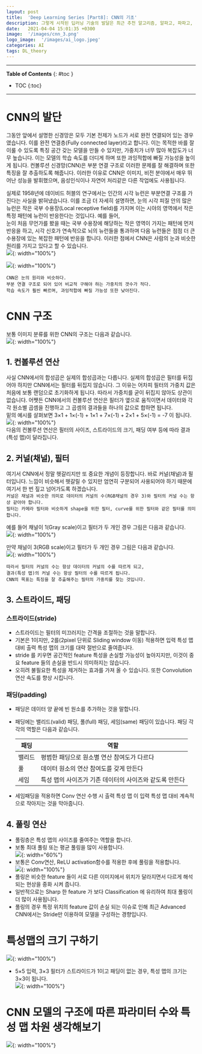 ```yaml
---
layout: post
title:  'Deep Learning Series [Part8]: CNN의 기초'
description: 그렇게 시작된 딥러닝 기술의 발달은 최근 추천 알고리즘, 알파고, 파파고, 자율 주행 등 많은 분야에서 엄청난 변화를 가져오고 있습니다.
date:   2021-04-04 15:01:35 +0300
image:  '/images/cnn_3.png'
logo_image:  '/images/ai_logo.jpeg'
categories: AI
tags: DL_theory
---
```

---

**Table of Contents**
{: #toc }
*  TOC
{:toc}

---

# CNN의 발단  
그동안 앞에서 설명한 신경망은 모두 기본 전제가 노드가 서로 완전 연결되어 있는 경우였습니다. 이를 완전 연결층(Fully connected layer)라고 합니다. 이는 목적한 바를 잘 이룰 수 있도록 특징 공간 갖는 모델을 만들 수 있지만, 가중치가 너무 많아 복잡도가 너무 높습니다. 이는 모델의 학습 속도를 더디게 하며 또한 과잉적합에 빠질 가능성을 높이게 됩니다. 컨볼루션 신경망(CNN)은 부분 연결 구조로 이러한 문제를 잘 해결하며 또한 특징을 잘 추출하도록 해줍니다. 이러한 이유로 CNN은 이미지, 비전 분야에서 매우 뛰어난 성능을 발휘했으며, 음성인식이나 자연어 처리같은 다른 작업에도 사용됩니다.  

실제로 1958년에 데이비드 허블의 연구에서는 인간의 시각 뉴런은 부분연결 구조를 가진다는 사실을 밝혀냈습니다. 이를 조금 더 자세히 설명하면, 눈의 시각 피질 안의 많은 뉴런은 작은 국부 수용장(Local receptive field)를 가지며 이는 시야의 영역에서 작은 특정 패턴에 뉴런이 반응한다는 것입니다. 예를 들어,  
눈이 처음 무언가를 봤을 때는 국부 수용장에 해당하는 작은 영역이 가지는 패턴에 먼저 반응을 하고, 시각 신호가 연속적으로 뇌의 뉴런들을 통과하며 다음 뉴런들은 점점 더 큰 수용장에 있는 복잡한 패턴에 반응을 합니다. 이러한 점에서 CNN은 사람의 눈과 비슷한 원리를 가지고 있다고 할 수 있습니다.  
![](/images/cnn_1.png){: width="100%"}  

![](/images/cnn_2.png){: width="100%"}  

`CNN은 눈의 원리와 비슷하다.`  
`부분 연결 구조로 되어 있어 비교적 구해야 하는 가중치의 갯수가 적다.`  
`학습 속도가 훨씬 빠르며, 과잉적합에 빠질 가능성 또한 낮아진다.`  

# CNN 구조  
보통 이미지 분류를 위한 CNN의 구조는 다음과 같습니다.  
![](/images/cnn_3.png){: width="100%"}  

## 1. 컨볼루션 연산  
사실 CNN에서의 합성곱은 실제의 합성곱과는 다릅니다. 실제의 합성곱은 필터를 뒤집어야 하지만 CNN에서는 필터를 뒤집지 않습니다. 그 이유는 어차피 필터의 가중치 값은 처음에 보통 랜덤으로 초기화하게 됩니다. 따라서 가중치를 굳이 뒤집지 않아도 상관이 없습니다. 어쨋든 CNN에서의 컨볼루션 연산은 필터가 옆으로 움직이면서 데이터와 각각 원소별 곱셈을 진행하고 그 곱셈의 결과들을 하나의 값으로 합하면 됩니다.  
밑의 예시를 살펴보면 3×1 + 1×(-1) + 1×1 + 7×(-1) + 2×1 + 5×(-1) = -7 이 됩니다.  
![](/images/cnn_4.png){: width="100%"}  
다음의 컨볼루션 연산은 필터의 사이즈, 스트라이드의 크기, 패딩 여부 등에 따라 결과(특성 맵)이 달라집니다.

## 2. 커널(채널), 필터  
여기서 CNN에서 정말 헷갈리지만 또 중요한 개념이 등장합니다. 바로 커널(채널)과 필터입니다. 느낌이 비슷해서 헷갈릴 수 있지만 엄연히 구분되어 사용되어야 하기 때문에 여기서 한 번 짚고 넘어가도록 하겠습니다.  
`커널은 채널과 비슷한 의미로 데이터의 커널의 수(RGB채널의 경우 3)와 필터의 커널 수는 항상 같아야 합니다.`  
`필터는 카메라 필터와 비슷하게 shape을 위한 필터, curve를 위한 필터와 같은 필터를 의미합니다.`  

예를 들어 채널이 1(Gray scale)이고 필터가 두 개인 경우 그림은 다음과 같습니다.  
![](/images/cnn_5.png){: width="100%"}  

만약 채널이 3(RGB scale)이고 필터가 두 개인 경우 그림은 다음과 같습니다.  
![](/images/cnn_6.png){: width="100%"}  

`따라서 필터의 커널의 수는 항상 데이터의 커널의 수를 따르게 되고,`  
`결과(특성 맵)의 커널 수는 항상 필터의 수를 따르게 됩니다.`  
`CNN의 목표는 특징을 잘 추출해주는 필터의 가중치를 찾는 것입니다.`  

## 3. 스트라이드, 패딩 

### 스트라이드(stride)  
* 스트라이드는 필터의 미끄러지는 간격을 조절하는 것을 말합니다.  
* 기본은 1이지만, 2를(2pixel 단위로 Sliding window 이동) 적용하면 입력 특성 맵 대비 출력 특성 맵의 크기를 대략 절반으로 줄여줍니다.  
* stride 를 키우면 공간적인 feature 특성을 손실할 가능성이 높아지지만, 이것이 중요 feature 들의 손실을 반드시 의미하지는 않습니다.  
* 오히려 불필요한 특성을 제거하는 효과를 가져 올 수 있습니다. 또한 Convolution 연산 속도를 향상 시킵니다.  


### 패딩(padding)  
* 패딩은 데이터 양 끝에 빈 원소를 추가하는 것을 말합니다. 
* 패딩에는 밸리드(valid) 패딩, 풀(full) 패딩, 세임(same) 패딩이 있습니다. 패딩 각각의 역할은 다음과 같습니다.  

    |패딩|역할|
    |---|---|
    |밸리드|평범한 패딩으로 원소별 연산 참여도가 다르다|
    |풀|데이터 원소의 연산 참여도를 갖게 만든다|
    |세임|특성 맵의 사이즈가 기존 데이터의 사이즈와 같도록 만든다|  
* 세임패딩을 적용하면 Conv 연산 수행 시 출력 특성 맵 이 입력 특성 맵 대비 계속적으로 작아지는 것을 막아줍니다.  


## 4. 풀링 연산  
* 풀링층은 특성 맵의 사이즈를 줄여주는 역할을 합니다.  
* 보통 최대 풀링 또는 평균 풀링을 많이 사용합니다.  
    ![](/images/cnn_8.png){: width="60%"}  
* 보통은 Conv연산, ReLU activation함수를 적용한 후에 풀링을 적용합니다.  
    ![](/images/cnn_7.png){: width="100%"}  
* 풀링은 비슷한 feature 들이 서로 다른 이미지에서 위치가 달라지면서 다르게 해석되는 현상을 중화 시켜 줍니다.  
* 일반적으로는 Sharp 한 feature 가 보다 Classification 에 유리하여 최대 풀링이 더 많이 사용됩니다.  
* 풀링의 경우 특정 위치의 feature 값이 손실 되는 이슈로 인해 최근 Advanced CNN에서는 Stride만 이용하여 모델을 구성하는 경향입니다.  


# 특성맵의 크기 구하기  
![](/images/cnn_9.png){: width="100%"}  

* 5×5 입력, 3×3 필터가 스트라이드가 1이고 패딩이 없는 경우, 특성 맵의 크기는 3×3이 됩니다.  
![](/images/cnn_10.png){: width="100%"}  


# CNN 모델의 구조에 따른 파라미터 수와 특성 맵 차원 생각해보기  
![](/images/cnn_11.png){: width="100%"}  

